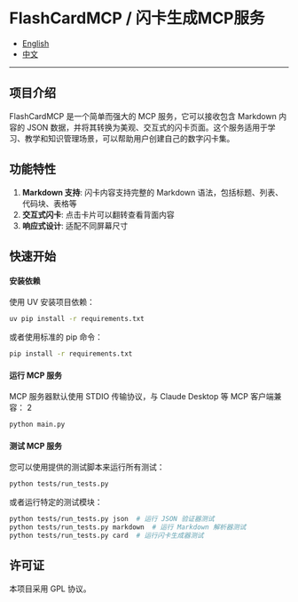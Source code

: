 # FlashCardMCP / 闪卡生成MCP服务

- [English](README_en.md)
- [中文](README_zh.md)

---

## 项目介绍

FlashCardMCP 是一个简单而强大的 MCP 服务，它可以接收包含 Markdown 内容的 JSON 数据，并将其转换为美观、交互式的闪卡页面。这个服务适用于学习、教学和知识管理场景，可以帮助用户创建自己的数字闪卡集。

## 功能特性

1. **Markdown 支持**: 闪卡内容支持完整的 Markdown 语法，包括标题、列表、代码块、表格等
2. **交互式闪卡**: 点击卡片可以翻转查看背面内容
8. **响应式设计**: 适配不同屏幕尺寸

## 快速开始

#### 安装依赖

使用 UV 安装项目依赖：

```bash
uv pip install -r requirements.txt
```

或者使用标准的 pip 命令：

```bash
pip install -r requirements.txt
```

#### 运行 MCP 服务

MCP 服务器默认使用 STDIO 传输协议，与 Claude Desktop 等 MCP 客户端兼容： <mcreference link="https://gofastmcp.com/deployment/running-server" index="2">2</mcreference>

```bash
python main.py
```

#### 测试 MCP 服务

您可以使用提供的测试脚本来运行所有测试：

```bash
python tests/run_tests.py
```

或者运行特定的测试模块：

```bash
python tests/run_tests.py json  # 运行 JSON 验证器测试
python tests/run_tests.py markdown  # 运行 Markdown 解析器测试
python tests/run_tests.py card  # 运行闪卡生成器测试
```

## 许可证

本项目采用 GPL 协议。
